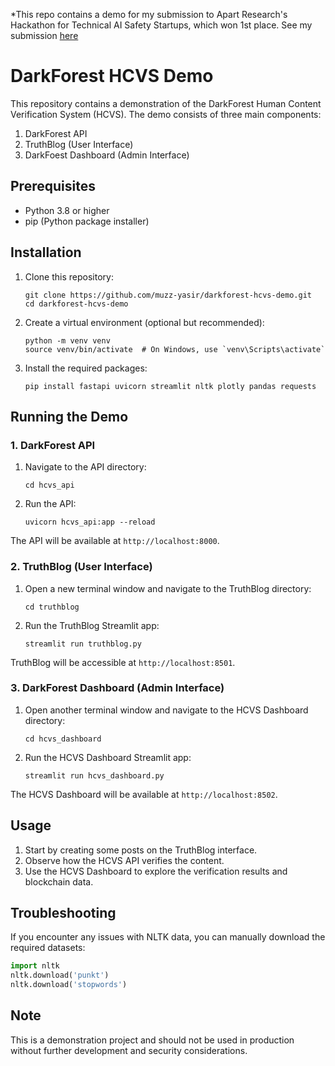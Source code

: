 *This repo contains a demo for my submission to Apart Research's Hackathon for Technical AI Safety Startups, which won 1st place. See my submission [here]([url](https://www.apartresearch.com/project/darkforest---defending-the-authentic-and-humane-web))

# DarkForest HCVS Demo

This repository contains a demonstration of the DarkForest Human Content Verification System (HCVS). The demo consists of three main components:

1. DarkForest API
2. TruthBlog (User Interface)
3. DarkFoest Dashboard (Admin Interface)

## Prerequisites

- Python 3.8 or higher
- pip (Python package installer)

## Installation

1. Clone this repository:
   ```
   git clone https://github.com/muzz-yasir/darkforest-hcvs-demo.git
   cd darkforest-hcvs-demo
   ```

2. Create a virtual environment (optional but recommended):
   ```
   python -m venv venv
   source venv/bin/activate  # On Windows, use `venv\Scripts\activate`
   ```

3. Install the required packages:
   ```
   pip install fastapi uvicorn streamlit nltk plotly pandas requests
   ```

## Running the Demo

### 1. DarkForest API

1. Navigate to the API directory:
   ```
   cd hcvs_api
   ```

2. Run the API:
   ```
   uvicorn hcvs_api:app --reload
   ```

The API will be available at `http://localhost:8000`.

### 2. TruthBlog (User Interface)

1. Open a new terminal window and navigate to the TruthBlog directory:
   ```
   cd truthblog
   ```

2. Run the TruthBlog Streamlit app:
   ```
   streamlit run truthblog.py
   ```

TruthBlog will be accessible at `http://localhost:8501`.

### 3. DarkForest Dashboard (Admin Interface)

1. Open another terminal window and navigate to the HCVS Dashboard directory:
   ```
   cd hcvs_dashboard
   ```

2. Run the HCVS Dashboard Streamlit app:
   ```
   streamlit run hcvs_dashboard.py
   ```

The HCVS Dashboard will be available at `http://localhost:8502`.

## Usage

1. Start by creating some posts on the TruthBlog interface.
2. Observe how the HCVS API verifies the content.
3. Use the HCVS Dashboard to explore the verification results and blockchain data.

## Troubleshooting

If you encounter any issues with NLTK data, you can manually download the required datasets:

```python
import nltk
nltk.download('punkt')
nltk.download('stopwords')
```

## Note

This is a demonstration project and should not be used in production without further development and security considerations.


